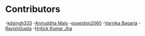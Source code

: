 # Contributors

<!-- prettier-ignore-start 
- [Name](https://github.com/github_id)
-->

-[kdsingh333](https://github.com/Kdsingh333)
-[Aniruddha Malo](https://github.com/void-57)
-[poseidon2060](https://github.com/poseidon2060)
-[Varnika Bagaria](https://github.com/VarnikaB)
-[RavishGupta](https://github.com/RavishGupta)
-[Hritick Kumar Jha](https://github.com/hritick1)